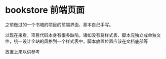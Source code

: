 # bookstore 前端页面

之前做过的一个书城的项目的前端界面，基本自己手写。

以现在来看，项目代码本身有很多缺陷，诸如没有将样式表、脚本应独立成单独文件，统一设计全站的风格到一个样式表中，脚本放置位置应该在文档底部等

放置上来以供参考